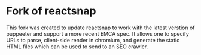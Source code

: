 # Fork of reactsnap 
This fork was created to update reactsnap to work with the latest verstion of puppeeter and support a more recent EMCA spec. 
It allows one to specify URLs to parse, client-side render in chromium, and generate the static HTML files which can be used to send to an SEO crawler.
